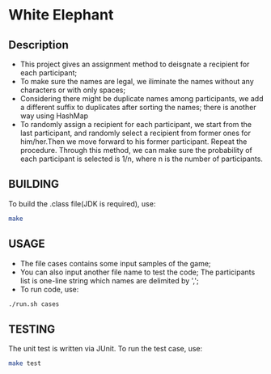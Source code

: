 White Elephant
=========
Description
-----------
- This project gives an assignment method to deisgnate a recipient for each participant;
- To make sure the names are legal, we iliminate the names without any characters or with only spaces;
- Considering there might be duplicate names among participants, we add a different suffix to duplicates after sorting the names; there is another way using HashMap
- To randomly assign a recipient for each participant, we start from the last participant, and randomly select a recipient from former ones for him/her.Then we move forward to his former participant. Repeat the procedure. Through this method, we can make sure the probability of each participant is selected is 1/n, where n is the number of participants.

BUILDING
---------
To build the .class file(JDK is required), use:
```sh
make
```

USAGE
-------
- The file cases contains some input samples of the game;
- You can also input another file name to test the code; The participants list is one-line string which names are delimited by ',';
- To run code, use:
```sh
./run.sh cases
```

TESTING
-------
The unit test is written via JUnit.
To run the test case, use:
```sh    
make test
```
